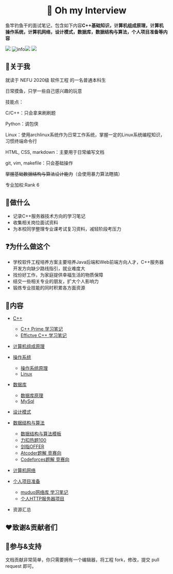 <h1 align="center">📔 Oh my Interview</h1>
<div align="left">
<p>
鱼竿钓鱼干的面试笔记，包含如下内容<strong>C++基础知识，计算机组成原理，计算机操作系统，计算机网络，设计模式，数据库，数据结构与算法，个人项目准备等内容</strong>
</p>
    </div> 


[![](https://img.shields.io/badge/OS-Arch%20Linux-33aadd?style=flat-square&logo=arch-linux&logoColor=ffffff)](https://www.archlinux.org/)
![info](https://img.shields.io/badge/Languae-C%2B%2B-green)![](https://img.shields.io/badge/Languae-markdown-orange)
![](https://img.shields.io/badge/Tools-Typora-blue)



## 🧒关于我

就读于 NEFU 2020级 软件工程  的一名普通本科生

日常摸鱼，只学一些自己感兴趣的玩意

技能点：

C/C++：只会拿来刷刷题

Python：调包侠

Linux：使用archlinux系统作为日常工作系统，掌握一定的Linux系统编程知识，习惯终端命令行

HTML,  CSS, markdown：主要用于日常编写文档

git, vim, makefile：只会基础操作

~~掌握基础数据结构与算法设计能力~~（会使用暴力算法瞎搞）

专业加权:Rank 6



## 📝做什么

* 记录C++服务器技术方向的学习笔记
* 收集相关岗位面试资料
* 为本校同学整理专业课考试复习资料，减轻阶段考压力



## ❓为什么做这个

* 学校软件工程培养方案主要培养Java后端和Web前端方向人才，C++服务器开发方向缺少路线指引，就业难度大
* 找份好工作，为家庭提供幸福生活的物质保障
* 结交一些相关专业的朋友，扩大个人影响力
* 锻炼专业技能的同时积累各方面资源



## 📒内容

* [C++](C++/)

  * [C++ Prime 学习笔记](./C++/C++prime)
  * [Effictve C++ 学习笔记]()

* [计算机组成原理](zh-cn/guide)

* [操作系统]()

  * [操作系统原理]()
  * [Linux]()

* [数据库]()

  * [数据库原理]()
  * [MySql]()

* [设计模式]()

* [数据结构与算法]()

  * [数据结构与算法模板](./数据结构与算法/数据结构与算法模板)
  * [力扣热题100]()
  * [剑指OFFER]()
  * [Atcoder题解 竞赛向]()
  * [Codeforces题解 竞赛向]()

* [计算机网络]()

* [个人项目准备]()

  * [muduo网络库 学习笔记]()
  * [个人HTTP服务器项目]()

* 资源汇总

	

	



## ❤️致谢&贡献者们



## 📌参与&支持

文档贡献非常简单，你只需要拥有一个编辑器，将工程 fork，修改，提交 pull request 即可。

